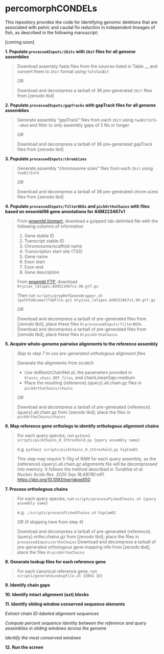 # percomorphCONDELs

This repository provides the code for identifying genomic deletions that are associated with pelvic and caudal fin reduction in independent lineages of fish, as described in the following manuscript:

[coming soon]


**1. Populate `processedInputs/2bits` with `2bit` files for all genome assemblies**

> Download assembly fasta files from the sources listed in Table __ and convert them to `2bit` format using `faToTwoBit`
>
> *OR*
>
> Download and decompress a tarball of 36 pre-generated `2bit` files from [zenodo tbd]

**2. Populate `processedInputs/gapTracks` with gapTrack files for all genome assemblies**

> Generate assembly “gapTrack” files from each `2bit` using `twoBitInfo -nBed` and filter to only assembly gaps of 5 Ns or longer
>
> *OR*
>
> Download and decompress a tarball of 36 pre-generated gapTrack files from [zenodo tbd]

**3. Populate `processedInputs/chromSizes`**

> Generate assembly “chromosome sizes” files from each `2bit` using `twoBitInfo`
>
> *OR*
>
> Download and decompress a tarball of 36 pre-generated chrom.sizes files from [zenodo tbd]


**4. Populate `processedInputs/filterBEDs` and `pickOrthoChains` with files based on ensembl98 gene annotations for ASM223467v1**

> From [ensembl biomart](https://www.ensembl.org/biomart/martview), download a gzipped tab-delimted file with the following columns of information
> 1. Gene stable ID
> 2. Transcript stable ID
> 3. Chromosome/scaffold name
> 4. Transcription start site (TSS)
> 5. Gene name
> 6. Exon start
> 7. Exon end
> 8. Gene description
> 
> From [ensembl FTP](http://ftp.ensembl.org/pub/), download `Oryzias_latipes.ASM223467v1.98.gtf.gz` 
> 
> Then run `scripts/prepRefGenesWrapper.sh {pathToBiomartTabFile.gz} Oryzias_latipes.ASM223467v1.98.gtf.gz`
> 
> *OR*
>
> Download and decompress a tarball of pre-generated files from [zenodo tbd]; place these files in `processedInputs/filterBEDs`
> Download and decompress a tarball of pre-generated files from [zenodo tbd]; place these files in `pickOrthoChains`

**5. Acquire whole-genome pairwise alignments to the reference assembly**

> *Skip to step 7 to use pre-generated orthologous alignment files*
> 
> Generate the alignments from scratch
> - Use doBlastzChainNet.pl, the parameters provided in `blastz_chain_DEF_files`, and chainLinearGap=medium
> - Place the resulting {reference}.{query}.all.chain.gz files in `pickOrthoChains/chains`
> 
> *OR*
>
> Download and decompress a tarball of pre-generated {reference}.{query}.all.chain.gz from [zenodo tbd]; place the files in `pickOrthoChains/chains`

**6. Map reference gene orthologs to identify orthologous alignment chains**

> For each query species, run `python2 scripts/pickChains_0.1threshold.py {query assembly name}`
> 
> e.g. `python2 scripts/pickChains_0.1threshold.py hipCom01`
> 
> This step may require 5-10g of RAM for each query assembly, as the {reference}.{query}.all.chain.gz alignments file will be decompressed into memory. It follows the method described in *Turakhia et al. Nucleic Acids Res. 2020 Sep 18;48(16):e91. https://doi.org/10.1093/nar/gkaa550.*

**7. Process orthologous chains**

> For each query species, run `scripts/processPickedChains.sh {query assembly name}`
> 
> e.g. `./scripts/processPickedChains.sh hipCom01`
> 
> *OR* (if skipping here from step 4)
> 
> Download and decompress a tarball of pre-generated {reference}.{query}.ortho.chains.gz from [zenodo tbd]; place the files in `processedInputs/orthoChains`
> Download and decompress a tarball of pre-generated orthologous gene mapping info from [zenodo tbd]; place the files in `pickOrthoChains`

**8. Generate lookup files for each reference gene**

> For each canonical reference gene, run `scripts/generateLookupFile.sh {ENSG ID}`


**9. Identify chain gaps**

**10. Identify intact alignment (axt) blocks**

**11. Identify sliding window conserved sequence elements**

*Extract chain ID-labeled alignment sequences*

*Compute percent sequence identity between the reference and query assemblies in sliding windows across the genome*

*Identify the most conserved windows*

**12. Run the screen**
